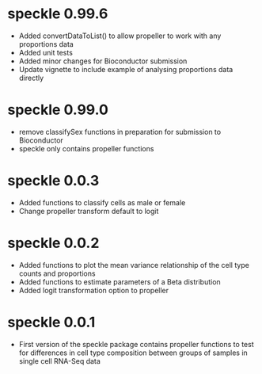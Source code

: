 # speckle 0.99.6
* Added convertDataToList() to allow propeller to work with any proportions data
* Added unit tests
* Added minor changes for Bioconductor submission
* Update vignette to include example of analysing proportions data directly

# speckle 0.99.0 
* remove classifySex functions in preparation for submission to Bioconductor
* speckle only contains propeller functions

# speckle 0.0.3
* Added functions to classify cells as male or female
* Change propeller transform default to logit

# speckle 0.0.2
* Added functions to plot the mean variance relationship of the cell type
counts and proportions
* Added functions to estimate parameters of a Beta distribution 
* Added logit transformation option to propeller

# speckle 0.0.1

* First version of the speckle package contains propeller functions to test for
differences in cell type composition between groups of samples in single cell
RNA-Seq data
